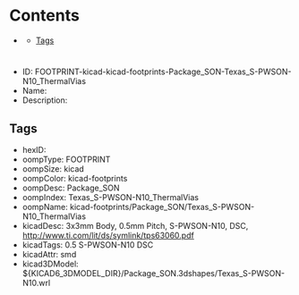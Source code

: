 



Contents
========

* [](#)
	* [Tags](#tags)

# 

- ID: FOOTPRINT-kicad-kicad-footprints-Package_SON-Texas_S-PWSON-N10_ThermalVias
- Name: 
- Description: 

## Tags

- hexID: 
- oompType: FOOTPRINT
- oompSize: kicad
- oompColor: kicad-footprints
- oompDesc: Package_SON
- oompIndex: Texas_S-PWSON-N10_ThermalVias
- oompName: kicad-footprints/Package_SON/Texas_S-PWSON-N10_ThermalVias
- kicadDesc: 3x3mm Body, 0.5mm Pitch, S-PWSON-N10, DSC, http://www.ti.com/lit/ds/symlink/tps63060.pdf
- kicadTags: 0.5 S-PWSON-N10 DSC
- kicadAttr: smd
- kicad3DModel: ${KICAD6_3DMODEL_DIR}/Package_SON.3dshapes/Texas_S-PWSON-N10.wrl
